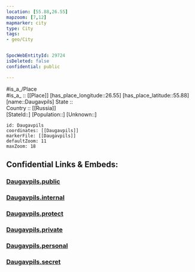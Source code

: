 ```yaml
---
location: [55.88,26.55] 
mapzoom: [7,12] 
mapmarker: city 
type: City
tags:
- geo/City


SpocWebEntityId: 29724
isDeleted: false
confidential: public

---
```

#is_a_/Place  
#is_a_ :: [[Place]] 
[has_place_longitude::26.55] 
[has_place_latitude::55.88] 
[name::Daugavpils] 
State ::  
Country :: [[Russia]]  
[StateId::] 
[Population::] 
[Unknown::] 


```leaflet
id: Daugavpils
coordinates: [[Daugavpils]] 
markerFile: [[Daugavpils]] 
defaultZoom: 11 
maxZoom: 18
```


## Confidential Links & Embeds: 

### [Daugavpils.public](/_public/\Earth\Continent\Europe\Europe~North\Latvia\Regions~Latvia\Latgale\counties~Latgale\Daugavpils\CityDaugavpils.public.md) 

### [Daugavpils.internal](/_internal/\Earth\Continent\Europe\Europe~North\Latvia\Regions~Latvia\Latgale\counties~Latgale\Daugavpils\CityDaugavpils.internal.md) 

### [Daugavpils.protect](/_protect/\Earth\Continent\Europe\Europe~North\Latvia\Regions~Latvia\Latgale\counties~Latgale\Daugavpils\CityDaugavpils.protect.md) 

### [Daugavpils.private](/_private/\Earth\Continent\Europe\Europe~North\Latvia\Regions~Latvia\Latgale\counties~Latgale\Daugavpils\CityDaugavpils.private.md) 

### [Daugavpils.personal](/_personal/\Earth\Continent\Europe\Europe~North\Latvia\Regions~Latvia\Latgale\counties~Latgale\Daugavpils\CityDaugavpils.personal.md) 

### [Daugavpils.secret](/_secret/\Earth\Continent\Europe\Europe~North\Latvia\Regions~Latvia\Latgale\counties~Latgale\Daugavpils\CityDaugavpils.secret.md)

